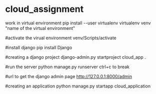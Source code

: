 # cloud_assignment
work in virtual environment
pip install --user virtualenv
virtualenv venv "name of the virtual environment"

#activate the virual environment
venv/Scripts/activate
 
#install django
pip install Django

#creating a django project 
django-admin.py startproject cloud_app .

#run the server
python manage.py runserver
ctrl+c to break

#url to get the django admin page
http://127.0.0.1:8000/admin

#creating an application
python manage.py startapp cloud_application
